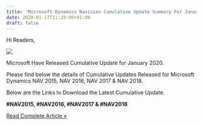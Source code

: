 ```yaml
---
title: 'Microsoft Dynamics Navision Cumulative Update Summary For January 2020.'
date: 2020-01-17T11:28:00+01:00
draft: false
---
```


Hi Readers,  

[![](https://1.bp.blogspot.com/-DxtF9cN6Lgw/WRfy40jjoYI/AAAAAAAAJXA/t7kLCXc3FmI9KQgSkj4Tj_MONkowORZuACPcBGAYYCw/s200/rollup.jpg)](https://1.bp.blogspot.com/-DxtF9cN6Lgw/WRfy40jjoYI/AAAAAAAAJXA/t7kLCXc3FmI9KQgSkj4Tj_MONkowORZuACPcBGAYYCw/s1600/rollup.jpg)

  
  
Microsoft Have Released Cumulative Update for January 2020.  
  
Please find below the details of Cumulative Updates Released for Microsoft Dynamics NAV 2015, NAV 2016, NAV 2017 & NAV 2018.  
  
  
Below are the Links to Download the Latest Cumulative Update.  
  
**#NAV2015, #NAV2016, #NAV2017 & #NAV2018**  
  

[Read Complete Article »](https://saurav-nav.blogspot.com/2020/01/microsoft-dynamics-navision-cumulative_17.html#more)